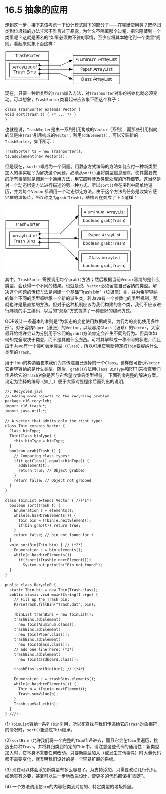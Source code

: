 # 16.5 抽象的应用

走到这一步，接下来该考虑一下设计模式剩下的部分了——在哪里使用类？既然归类到垃圾箱的办法非常不雅且过于暴露，为什么不隔离那个过程，把它隐藏到一个类里呢？这就是著名的“如果必须做不雅的事情，至少应将其本地化到一个类里”规则。看起来就象下面这样：

![](../.gitbook/assets/16-1.gif)

现在，只要一种新类型的`Trash`加入方法，对`TrashSorter`对象的初始化就必须变动。可以想象，`TrashSorter`类看起来应该象下面这个样子：

```text
class TrashSorter extends Vector {
void sort(Trash t) { /* ... */ }
}
```

也就是说，`TrashSorter`是由一系列引用构成的`Vector`（系列），而那些引用指向的又是由`Trash`引用构成的`Vector`；利用`addElement()`，可以安装新的`TrashSorter`，如下所示：

```text
TrashSorter ts = new TrashSorter();
ts.addElement(new Vector());
```

但是现在，`sort()`却成为一个问题。用静态方式编码的方法如何应付一种新类型加入的事实呢？为解决这个问题，必须从`sort()`里将类型信息删除，使其需要做的所有事情就是调用一个通用方法，用它照料涉及类型处理的所有细节。这当然是对一个动态绑定方法进行描述的另一种方式。所以`sort()`会在序列中简单地遍历，并为每个`Vector`都调用一个动态绑定方法。由于这个方法的任务是收集它感兴趣的垃圾片，所以称之为`grab(Trash)`。结构现在变成了下面这样：

![](../.gitbook/assets/16-2.gif)

其中，`TrashSorter`需要调用每个`grab()`方法；然后根据当前`Vector`容纳的是什么类型，会获得一个不同的结果。也就是说，`Vector`必须留意自己容纳的类型。解决这个问题的传统方法是创建一个基础“Trash bin”（垃圾筒）类，并为希望容纳的每个不同的类型都继承一个新的派生类。若Java有一个参数化的类型机制，那就也许是最直接的方法。但对于这种机制应该为我们构建的各个类，我们不应该进行麻烦的手工编码，以后的“观察”方式提供了一种更好的编码方式。

OOP设计一条基本的准则是“为状态的变化使用数据成员，为行为的变化使用多性形”。对于容纳`Paper`（纸张）的`Vector`，以及容纳`Glass`（玻璃）的`Vector`，大家最开始或许会认为分别用于它们的`grab()`方法肯定会产生不同的行为。但具体如何却完全取决于类型，而不是其他什么东西。可将其解释成一种不同的状态，而且由于Java有一个类可表示类型（`Class`），所以可用它判断特定的`Tbin`要容纳什么类型的`Trash`。

用于Tbin的构造器要求我们为其传递自己选择的一个`Class`。这样做可告诉`Vector`它希望容纳的是什么类型。随后，`grab()`方法用`Class BinType`和RTTI来检查我们传递给它的`Trash`对象是否与它希望收集的类型相符。 下面列出完整的解决方案。设定为注释的编号（如_1_）便于大家对照程序后面列出的说明。

```text
//: RecycleB.java
// Adding more objects to the recycling problem
package c16.recycleb;
import c16.trash.*;
import java.util.*;

// A vector that admits only the right type:
class Tbin extends Vector {
  Class binType;
  Tbin(Class binType) {
    this.binType = binType;
  }
  boolean grab(Trash t) {
    // Comparing class types:
    if(t.getClass().equals(binType)) {
      addElement(t);
      return true; // Object grabbed
    }
    return false; // Object not grabbed
  }
}

class TbinList extends Vector { //(*1*)
  boolean sort(Trash t) {
    Enumeration e = elements();
    while(e.hasMoreElements()) {
      Tbin bin = (Tbin)e.nextElement();
      if(bin.grab(t)) return true;
    }
    return false; // bin not found for t
  }
  void sortBin(Tbin bin) { // (*2*)
    Enumeration e = bin.elements();
    while(e.hasMoreElements())
      if(!sort((Trash)e.nextElement()))
        System.out.println("Bin not found");
  }
}

public class RecycleB {
  static Tbin bin = new Tbin(Trash.class);
  public static void main(String[] args) {
    // Fill up the Trash bin:
    ParseTrash.fillBin("Trash.dat", bin);

    TbinList trashBins = new TbinList();
    trashBins.addElement(
      new Tbin(Aluminum.class));
    trashBins.addElement(
      new Tbin(Paper.class));
    trashBins.addElement(
      new Tbin(Glass.class));
    // add one line here: (*3*)
    trashBins.addElement(
      new Tbin(Cardboard.class));

    trashBins.sortBin(bin); // (*4*)

    Enumeration e = trashBins.elements();
    while(e.hasMoreElements()) {
      Tbin b = (Tbin)e.nextElement();
      Trash.sumValue(b);
    }
    Trash.sumValue(bin);
  }
} ///:~
```

\(1\) `TbinList`容纳一系列`Tbin`引用，所以在查找与我们传递给它的`Trash`对象相符的情况时，`sort()`能通过`Tbin`继承。

\(2\) `sortBin()`允许我们将一个完整的`Tbin`传递进去，而且它会在`Tbin`里遍历，挑选出每种`Trash`，并将其归类到特定的`Tbin`中。请注意这些代码的通用性：新类型加入时，它本身不需要任何改动。只要新类型加入（或发生其他事件）时大量代码都不需要变化，就表明我们设计的是一个容易扩展的系统。

\(3\) 现在可以体会添加新类型有多么容易了。为支持添加，只需要改动几行代码。如确实有必要，甚至可以进一步地改进设计，使更多的代码都保持“固定”。

\(4\) 一个方法调用使`bin`的内容归类到对应的、特定类型的垃圾筒里。

